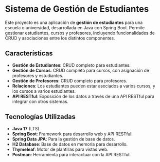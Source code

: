 # Sistema de Gestión de Estudiantes

Este proyecto es una aplicación de **gestión de estudiantes** para una escuela o universidad, desarrollada en Java con Spring Boot. Permite gestionar estudiantes, cursos y profesores, incluyendo funcionalidades de CRUD y asociaciones entre los distintos componentes.

## Características

- **Gestión de Estudiantes**: CRUD completo para estudiantes.
- **Gestión de Cursos**: CRUD completo para cursos, con asignación de profesores y estudiantes.
- **Gestión de Profesores**: CRUD completo para profesores.
- **Relaciones**: Los estudiantes pueden estar asociados a varios cursos, y los cursos a varios estudiantes.
- **API RESTful**: Exposición de los datos a través de una API RESTful para integrar con otros sistemas.

## Tecnologías Utilizadas

- **Java 17** (LTS)
- **Spring Boot**: Framework para desarrollo web y API RESTful.
- **Spring Data JPA**: Para la gestión de base de datos.
- **H2 Database**: Base de datos en memoria para desarrollo.
- **Thymeleaf**: Motor de plantillas para vistas web.
- **Postman**: Herramienta para interactuar con la API RESTful.
